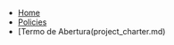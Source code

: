 <!-- docs/_sidebar.md -->

* [Home](/)
* [Policies](policies.md)
* [Termo de Abertura(project_charter.md)
